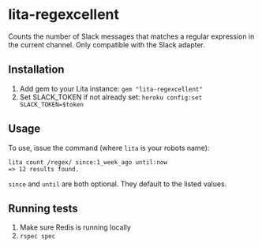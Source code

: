# lita-regexcellent

Counts the number of Slack messages that matches a regular expression in the current channel. Only compatible with the Slack adapter.

## Installation

1. Add gem to your Lita instance: `gem "lita-regexcellent"`
2. Set SLACK_TOKEN if not already set: `heroku config:set SLACK_TOKEN=$token`

## Usage

To use, issue the command (where `lita` is your robots name):

```
lita count /regex/ since:1_week_ago until:now
=> 12 results found.
```

`since` and `until` are both optional. They default to the listed values.

## Running tests

1. Make sure Redis is running locally
2. `rspec spec`
